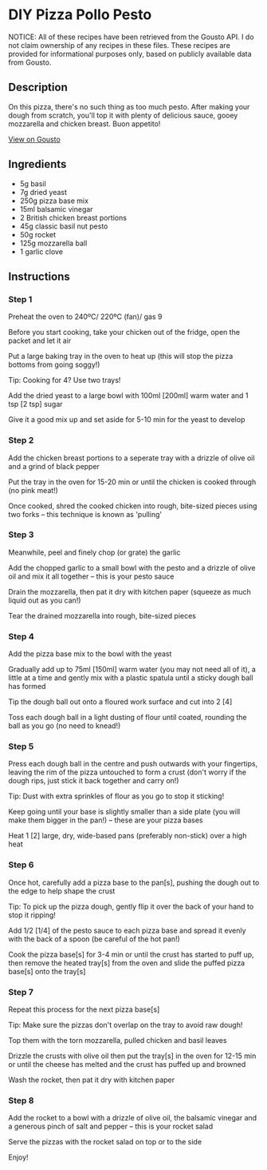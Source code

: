 # DIY Pizza Pollo Pesto

NOTICE: All of these recipes have been retrieved from the Gousto API. I do not claim ownership of any recipes in these files. These recipes are provided for informational purposes only, based on publicly available data from Gousto.

## Description

On this pizza, there's no such thing as too much pesto. After making your dough from scratch, you'll top it with plenty of delicious sauce, gooey mozzarella and chicken breast. Buon appetito!

[View on Gousto](https://www.gousto.co.uk/recipes/cookbook/pizza-pollo-pesto)

## Ingredients

- 5g basil
- 7g dried yeast
- 250g pizza base mix
- 15ml balsamic vinegar
- 2 British chicken breast portions
- 45g classic basil nut pesto
- 50g rocket
- 125g mozzarella ball
- 1 garlic clove

## Instructions


### Step 1

Preheat the oven to 240ºC/ 220ºC (fan)/ gas 9

Before you start cooking, take your chicken out of the fridge, open the packet and let it air

Put a large baking tray in the oven to heat up (this will stop the pizza bottoms from going soggy!)

Tip: Cooking for 4? Use two trays!

Add the dried yeast to a large bowl with 100ml <span class="text-danger">[200ml] </span>warm water and 1 tsp <span class="text-danger">[2 tsp] </span>sugar

Give it a good mix up and set aside for 5-10 min for the yeast to develop


### Step 2

Add the chicken breast portions to a seperate tray with a drizzle of olive oil and a grind of black pepper

Put the tray in the oven for 15-20 min or until the chicken is cooked through (no pink meat!)

Once cooked, shred the cooked chicken into rough, bite-sized pieces using two forks – this technique is known as 'pulling'


### Step 3

Meanwhile, peel and finely chop (or grate) the garlic

Add the chopped garlic to a small bowl with the pesto and a drizzle of olive oil and mix it all together – this is your pesto sauce

Drain the mozzarella, then pat it dry with kitchen paper (squeeze as much liquid out as you can!)

Tear the drained mozzarella into rough, bite-sized pieces


### Step 4

Add the pizza base mix<span class="text-danger"> </span>to the bowl with the yeast

Gradually add up to 75ml <span class="text-danger">[150ml] </span>warm water (you may not need all of it), a little at a time and gently mix with a plastic spatula until a sticky dough ball has formed

Tip the dough ball out onto a floured work surface and cut into 2 <span class="text-danger">[4]</span>

Toss each dough ball in a light dusting of flour until coated, rounding the ball as you go (no need to knead!)


### Step 5

Press each dough ball in the centre and push outwards with your fingertips, leaving the rim of the pizza untouched to form a crust (don't worry if the dough rips, just stick it back together and carry on!)

Tip: Dust with extra sprinkles of flour as you go to stop it sticking!

Keep going until your base is slightly smaller than a side plate (you will make them bigger in the pan!) – these are your pizza bases

Heat 1<span class="text-danger"> [2] </span>large, dry, wide-based pans (preferably non-stick) over a high heat


### Step 6

Once hot, carefully add a pizza base to the pan<span class="text-danger">[s]</span>, pushing the dough out to the edge to help shape the crust

Tip: To pick up the pizza dough, gently flip it over the back of your hand to stop it ripping!

Add 1/2 <span class="text-danger">[1/4]</span> of the pesto sauce to each pizza base and spread it evenly with the back of a spoon (be careful of the hot pan!)

Cook the pizza base<span class="text-danger">[s]</span> for 3-4 min or until the crust has started to puff up, then remove the heated tray<span class="text-danger">[s]</span> from the oven and slide the puffed pizza base<span class="text-danger">[s] </span>onto the tray<span class="text-danger">[s]</span>


### Step 7

Repeat this process for the next pizza base<span class="text-danger">[s]</span>

Tip: Make sure the pizzas don't overlap on the tray to avoid raw dough!

Top them with the torn mozzarella, pulled chicken and basil leaves

Drizzle the crusts with olive oil then put the tray<span class="text-danger">[s]</span> in the oven for 12-15 min or until the cheese has melted and the crust has puffed up and browned

Wash the rocket, then pat it dry with kitchen paper

### Step 8

Add the rocket to a bowl with a drizzle of olive oil, the balsamic vinegar and a generous pinch of salt and pepper – this is your rocket salad

Serve the pizzas with the rocket salad on top or to the side

Enjoy!

